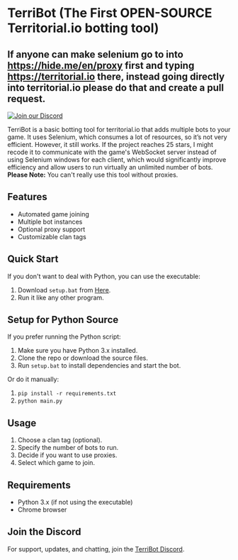 # TerriBot (The First OPEN-SOURCE Territorial.io botting tool) 
## If anyone can make selenium go to into https://hide.me/en/proxy first and typing https://territorial.io there, instead going directly into territorial.io please do that and create a pull request.

[![Join our Discord](https://i.imgur.com/JyLzyP7.png)](https://discord.gg/R2yMb44ZuW)

TerriBot is a basic botting tool for territorial.io that adds multiple bots to your game. It uses Selenium, which consumes a lot of resources, so it’s not very efficient. However, it still works. If the project reaches 25 stars, I might recode it to communicate with the game's WebSocket server instead of using Selenium windows for each client, which would significantly improve efficiency and allow users to run virtually an unlimited number of bots.
**Please Note:** You can't really use this tool without proxies.

## Features

- Automated game joining
- Multiple bot instances
- Optional proxy support
- Customizable clan tags

## Quick Start

If you don't want to deal with Python, you can use the executable:

1. Download `setup.bat` from [Here](https://github.com/TrxrKnocks/TerriBot/blob/main/setup.bat).
2. Run it like any other program.

## Setup for Python Source

If you prefer running the Python script:

1. Make sure you have Python 3.x installed.
2. Clone the repo or download the source files.
3. Run `setup.bat` to install dependencies and start the bot.

Or do it manually:

1. `pip install -r requirements.txt`
2. `python main.py`

## Usage

1. Choose a clan tag (optional).
2. Specify the number of bots to run.
3. Decide if you want to use proxies.
4. Select which game to join.

## Requirements

- Python 3.x (if not using the executable)
- Chrome browser

## Join the Discord

For support, updates, and chatting, join the [TerriBot Discord](https://discord.gg/R2yMb44ZuW).
